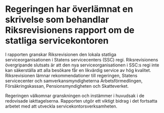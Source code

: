 # Regeringen har överlämnat en skrivelse som behandlar Riksrevisionens rapport om de statliga servicekontoren

I rapporten granskar Riksrevisionen den lokala statliga serviceorganisationen i Statens servicecenters (SSC) regi. Riksrevisionens övergripande slutsats är att den nya serviceorganisationen i SSC:s regi inte kan säkerställa att alla besökare får en likvärdig service av hög kvalitet. Riksrevisionen lämnar rekommendationer till regeringen, Statens servicecenter och samverkansmyndigheterna Arbetsförmedlingen, Försäkringskassan, Pensionsmyndigheten och Skatteverket.

Regeringen välkomnar granskningen och instämmer i huvudsak i de redovisade iakttagelserna. Rapporten utgör ett viktigt bidrag i det fortsatta arbetet med att utveckla servicekontorsverksamheten.
